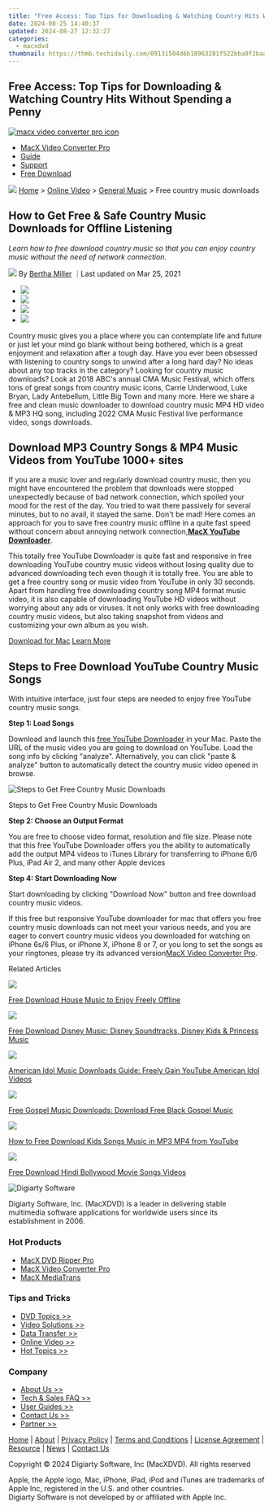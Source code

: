 ```yaml
---
title: "Free Access: Top Tips for Downloading & Watching Country Hits Without Spending a Penny"
date: 2024-08-25 14:40:37
updated: 2024-08-27 12:32:27
categories:
  - macxdvd
thumbnail: https://thmb.techidaily.com/09131504d6b18963281f522bba9f2baa6f9c4f1ee05a4b5b8a249fec882bec30.jpg
---
```


## Free Access: Top Tips for Downloading & Watching Country Hits Without Spending a Penny

[![macx video converter pro icon](https://www.macxdvd.com/mac-dvd-video-converter-how-to/../image-style/new-seo/icon11.png)](https://tools.techidaily.com/macxdvd/products/)

* [MacX Video Converter Pro](https://tools.techidaily.com/macxdvd/products/)
* [Guide](https://tools.techidaily.com/macxdvd/products/)
* [Support](https://tools.techidaily.com/macxdvd/products/)
* [Free Download](https://tools.techidaily.com/macxdvd/products/)



![](https://www.macxdvd.com/mac-dvd-video-converter-how-to/../image-style/new-seo/icon7.png) [Home](https://tools.techidaily.com/macxdvd/products/) \> [Online Video](https://tools.techidaily.com/macxdvd/products/) \> [General Music](https://tools.techidaily.com/macxdvd/products/) \> Free country music downloads

## How to Get Free & Safe Country Music Downloads for Offline Listening



_Learn how to free download country music so that you can enjoy country music without the need of network connection._

![](https://www.macxdvd.com/mac-dvd-video-converter-how-to/../image-style/new-seo/icon6.png) By [Bertha Miller](https://www.linkedin.com/in/bertha-miller-7a324990/) ｜Last updated on Mar 25, 2021

* [![](https://www.macxdvd.com/mac-dvd-video-converter-how-to/../image-style/new-seo/share-fa.jpg)](https://www.facebook.com/sharer/sharer.php?u=https://www.macxdvd.com/mac-dvd-video-converter-how-to/free-country-music-downloads.htm)
* [![](https://www.macxdvd.com/mac-dvd-video-converter-how-to/../image-style/new-seo/share-tw.jpg)](https://twitter.com/intent/tweet?url=https://www.macxdvd.com/mac-dvd-video-converter-how-to/free-country-music-downloads.htm)
* [![](https://www.macxdvd.com/mac-dvd-video-converter-how-to/../image-style/new-seo/share-email.jpg)](https://www.macxdvd.com/mac-dvd-video-converter-how-to/mailto:info@example.com?&subject=&body=https://www.macxdvd.com/mac-dvd-video-converter-how-to/free-country-music-downloads.htm)
* [![](https://www.macxdvd.com/mac-dvd-video-converter-how-to/../image-style/new-seo/share-in.jpg)](https://www.linkedin.com/shareArticle?mini=true&url=https://www.macxdvd.com/mac-dvd-video-converter-how-to/free-country-music-downloads.htm&title=&summary=https://www.macxdvd.com/mac-dvd-video-converter-how-to/free-country-music-downloads.htm&source=)

 Country music gives you a place where you can contemplate life and future or just let your mind go blank without being bothered, which is a great enjoyment and relaxation after a tough day. Have you ever been obsessed with listening to country songs to unwind after a long hard day? No ideas about any top tracks in the category? Looking for country music downloads? Look at 2018 ABC's annual CMA Music Festival, which offers tons of great songs from country music icons, Carrie Underwood, Luke Bryan, Lady Antebellum, Little Big Town and many more. Here we share a free and clean music downloader to download country music MP4 HD video & MP3 HQ song, including 2022 CMA Music Festival live performance video, songs downloads.

## Download MP3 Country Songs & MP4 Music Videos from YouTube 1000+ sites 

If you are a music lover and regularly download country music, then you might have encountered the problem that downloads were stopped unexpectedly because of bad network connection, which spoiled your mood for the rest of the day. You tried to wait there passively for several minutes, but to no avail, it stayed the same. Don't be mad! Here comes an approach for you to save free country music offline in a quite fast speed without concern about annoying network connection,[**MacX YouTube Downloader**](https://tools.techidaily.com/macxdvd/products/).

This totally free YouTube Downloader is quite fast and responsive in free downloading YouTube country music videos without losing quality due to advanced downloading tech even though it is totally free. You are able to get a free country song or music video from YouTube in only 30 seconds. Apart from handling free downloading country song MP4 format music video, it is also capable of downloading YouTube HD videos without worrying about any ads or viruses. It not only works with free downloading country music videos, but also taking snapshot from videos and customizing your own album as you wish.

[Download for Mac](https://tools.techidaily.com/macxdvd/products/) [Learn More](https://tools.techidaily.com/macxdvd/products/) 

## Steps to Free Download YouTube Country Music Songs

With intuitive interface, just four steps are needed to enjoy free YouTube country music songs.

**Step 1: Load Songs**

Download and launch this [free YouTube Downloader](https://tools.techidaily.com/macxdvd/products/) in your Mac. Paste the URL of the music video you are going to download on YouTube. Load the song info by clicking "analyze". Alternatively, you can click "paste & analyze" button to automatically detect the country music video opened in browse. 

![Steps to Get Free Country Music Downloads](https://www.macxdvd.com/mac-dvd-video-converter-how-to/../online-video/images/article-image/ariana-grande-download.jpg) 

Steps to Get Free Country Music Downloads

**Step 2: Choose an Output Format** 

You are free to choose video format, resolution and file size. Please note that this free YouTube Downloader offers you the ability to automatically add the output MP4 videos to iTunes Library for transferring to iPhone 6/6 Plus, iPad Air 2, and many other Apple devices 

**Step 4: Start Downloading Now** 

Start downloading by clicking "Download Now" button and free download country music videos.

If this free but responsive YouTube downloader for mac that offers you free country music downloads can not meet your various needs, and you are eager to convert country music videos you downloaded for watching on iPhone 6s/6 Plus, or iPhone X, iPhone 8 or 7, or you long to set the songs as your ringtones, please try its advanced version[MacX Video Converter Pro](https://tools.techidaily.com/macxdvd/products/).



Related Articles

![](https://www.macxdvd.com/mac-dvd-video-converter-how-to/../image-style/new-seo/pic7.jpg)

[Free Download House Music to Enjoy Freely Offline](https://tools.techidaily.com/macxdvd/products/) 

![](https://www.macxdvd.com/mac-dvd-video-converter-how-to/../image-style/new-seo/pic6.jpg)

[Free Download Disney Music: Disney Soundtracks, Disney Kids & Princess Music](https://tools.techidaily.com/macxdvd/products/) 

![](https://www.macxdvd.com/mac-dvd-video-converter-how-to/../image-style/new-seo/pic5.jpg)

[American Idol Music Downloads Guide: Freely Gain YouTube American Idol Videos](https://tools.techidaily.com/macxdvd/products/) 

![](https://www.macxdvd.com/mac-dvd-video-converter-how-to/../image-style/new-seo/pic4.jpg)

[Free Gospel Music Downloads: Download Free Black Gospel Music](https://tools.techidaily.com/macxdvd/products/) 

![](https://www.macxdvd.com/mac-dvd-video-converter-how-to/../image-style/new-seo/pic3.jpg)

[How to Free Download Kids Songs Music in MP3 MP4 from YouTube](https://tools.techidaily.com/macxdvd/products/) 

![](https://www.macxdvd.com/mac-dvd-video-converter-how-to/../image-style/new-seo/pic2.jpg)

[Free Download Hindi Bollywood Movie Songs Videos](https://tools.techidaily.com/macxdvd/products/) 



![Digiarty Software](https://www.macxdvd.com/mac-dvd-video-converter-how-to/../icon/logo.png) 

Digiarty Software, Inc. (MacXDVD) is a leader in delivering stable multimedia software applications for worldwide users since its establishment in 2006.

### Hot Products

* [MacX DVD Ripper Pro](https://tools.techidaily.com/macxdvd/products/)
* [MacX Video Converter Pro](https://tools.techidaily.com/macxdvd/products/)
* [MacX MediaTrans](https://tools.techidaily.com/macxdvd/products/)

### Tips and Tricks

* [DVD Topics >>](https://tools.techidaily.com/macxdvd/products/)
* [Video Solutions >>](https://tools.techidaily.com/macxdvd/products/)
* [Data Transfer >>](https://tools.techidaily.com/macxdvd/products/)
* [Online Video >>](https://tools.techidaily.com/macxdvd/products/)
* [Hot Topics >>](https://tools.techidaily.com/macxdvd/products/)

### Company

* [About Us >>](https://tools.techidaily.com/macxdvd/products/)
* [Tech & Sales FAQ >>](https://tools.techidaily.com/macxdvd/products/)
* [User Guides >>](https://tools.techidaily.com/macxdvd/products/)
* [Contact Us >>](https://tools.techidaily.com/macxdvd/products/)
* [Partner >>](https://tools.techidaily.com/macxdvd/products/)



[Home](https://tools.techidaily.com/macxdvd/products/) | [About](https://tools.techidaily.com/macxdvd/products/) | [Privacy Policy](https://tools.techidaily.com/macxdvd/products/) | [Terms and Conditions](https://tools.techidaily.com/macxdvd/products/) | [License Agreement](https://tools.techidaily.com/macxdvd/products/) | [Resource](https://tools.techidaily.com/macxdvd/products/) | [News](https://tools.techidaily.com/macxdvd/products/) | [Contact Us](https://tools.techidaily.com/macxdvd/products/)

Copyright © 2024 Digiarty Software, Inc (MacXDVD). All rights reserved

Apple, the Apple logo, Mac, iPhone, iPad, iPod and iTunes are trademarks of Apple Inc, registered in the U.S. and other countries.  
Digiarty Software is not developed by or affiliated with Apple Inc.

<ins class="adsbygoogle"
     style="display:block"
     data-ad-format="autorelaxed"
     data-ad-client="ca-pub-7571918770474297"
     data-ad-slot="1223367746"></ins>



<ins class="adsbygoogle"
     style="display:block"
     data-ad-client="ca-pub-7571918770474297"
     data-ad-slot="8358498916"
     data-ad-format="auto"
     data-full-width-responsive="true"></ins>
